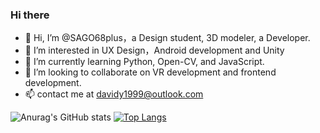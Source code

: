 
### Hi there 

- 👋 Hi, I’m @SAGO68plus，a Design student, 3D modeler, a Developer.
- 👀 I’m interested in UX Design，Android development and Unity
- 🌱 I’m currently learning Python, Open-CV, and JavaScript.
- 💞️ I’m looking to collaborate on VR development and frontend development.
- 📫 contact me at davidy1999@outlook.com

![Anurag's GitHub stats](https://github-readme-stats.vercel.app/api?username=SAGO68plus&show_icons=true&count_private=true)
[![Top Langs](https://github-readme-stats.vercel.app/api/top-langs/?username=SAGO68plus)](https://github.com/SAGO68plus/github-readme-stats)

